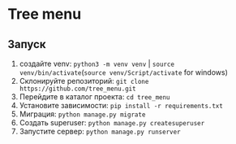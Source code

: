 # Tree menu

## Запуск

1. создайте venv: `python3 -m venv venv` | `source venv/bin/activate`(`source venv/Script/activate` for windows)
2. Склонируйте репозиторий: `git clone https://github.com/tree_menu.git`
3. Перейдите в каталог проекта: `cd tree_menu`
4. Установите зависимости: `pip install -r requirements.txt`
5. Миграция: `python manage.py migrate`
6. Создать superuser: `python manage.py createsuperuser`
7. Запустите сервер: `python manage.py runserver`